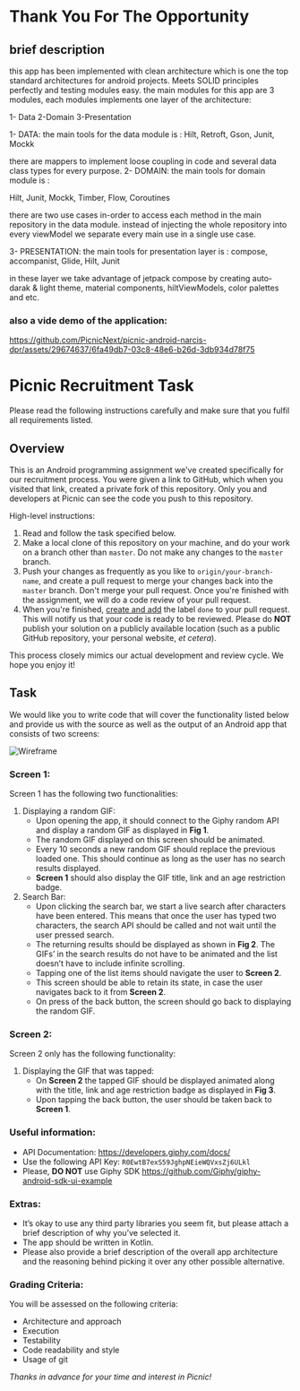 # Thank You For The Opportunity
## brief description
this app has been implemented with clean architecture which is one the top standard architectures for android projects. Meets SOLID principles perfectly and testing modules easy. the main modules for this app are 3 modules, each modules implements one layer of the architecture: 

1- Data
2-Domain
3-Presentation

1- DATA: the main tools for the data module is :
Hilt, Retroft, Gson, Junit, Mockk 

there are mappers to implement loose coupling in code and several data class types for every purpose.
 2- DOMAIN: the main tools for domain module is :

Hilt,  Junit, Mockk, Timber, Flow, Coroutines

there are two use cases in-order to access each method in the main repository in the data module. instead of injecting the whole repository into every viewModel we separate every main use in a single use case. 

3- PRESENTATION: the main tools for presentation layer is : 
compose, accompanist, Glide, Hilt, Junit 

in these layer we take advantage of jetpack compose by creating auto-darak & light theme, material components, hiltViewModels, color palettes and etc.

### also a vide demo of the application: 



https://github.com/PicnicNext/picnic-android-narcis-dpr/assets/29674637/6fa49db7-03c8-48e6-b26d-3db934d78f75



# Picnic Recruitment Task

Please read the following instructions carefully and make sure that you fulfil
all requirements listed.

## Overview

This is an Android programming assignment we've created specifically for our
recruitment process.
You were given a link to GitHub, which when you visited that link,
created a private fork of this repository. Only you and developers at Picnic
can see the code you push to this repository.

High-level instructions:

1. Read and follow the task specified below.
2. Make a local clone of this repository on your machine, and do your work on a
   branch other than `master`. Do not make any changes to the `master` branch.
3. Push your changes as frequently as you like to `origin/your-branch-name`,
   and create a pull request to merge your changes back into the `master`
   branch. Don't merge your pull request. Once you're finished with the
   assignment, we will do a code review of your pull request.
4. When you're finished, [create and add][github-labels] the label `done` to
   your pull request. This will notify us that your code is ready to be
   reviewed. Please do **NOT** publish your solution on a publicly available
   location (such as a public GitHub repository, your personal website, _et
   cetera_).

This process closely mimics our actual development and review cycle. We hope
you enjoy it!

## Task

We would like you to write code that will cover the functionality listed below and provide us with the source as well as the output of an Android app that consists of two screens:

![Wireframe][wireframe-image]

### Screen 1:

Screen 1 has the following two functionalities:

1. Displaying a random GIF:
   - Upon opening the app, it should connect to the Giphy random API and display a random GIF as displayed in **Fig 1**.
   - The random GIF displayed on this screen should be animated.
   - Every 10 seconds a new random GIF should replace the previous loaded one. This should continue as long as the user has no search results displayed.
   - **Screen 1** should also display the GIF title, link and an age restriction badge.
2. Search Bar:
   - Upon clicking the search bar, we start a live search after characters have been entered. This means that once the user has typed two characters, the search API should be called and not wait until the user pressed search.
   - The returning results should be displayed as shown in **Fig 2**. The GIFs’ in the search results do not have to be animated and the list doesn’t have to include infinite scrolling.
   - Tapping one of the list items should navigate the user to **Screen 2**.
   - This screen should be able to retain its state, in case the user navigates back to it from **Screen 2**.
   - On press of the back button, the screen should go back to displaying the random GIF.

### Screen 2:

Screen 2 only has the following functionality:

1. Displaying the GIF that was tapped:
   - On **Screen 2** the tapped GIF should be displayed animated along with the title, link and age restriction badge as displayed in **Fig 3**.
   - Upon tapping the back button, the user should be taken back to **Screen 1**.

### Useful information:

- API Documentation: https://developers.giphy.com/docs/
- Use the following API Key: `R0EwtB7exS59JghpNEieWQVxsZj6ULkl`
- Please, **DO NOT** use Giphy SDK https://github.com/Giphy/giphy-android-sdk-ui-example

### Extras:

- It’s okay to use any third party libraries you seem fit, but please attach a brief description of why you’ve selected it.
- The app should be written in Kotlin.
- Please also provide a brief description of the overall app architecture and the reasoning behind picking it over any other possible alternative.

### Grading Criteria:

You will be assessed on the following criteria:

- Architecture and approach
- Execution
- Testability
- Code readability and style
- Usage of git

_Thanks in advance for your time and interest in Picnic!_

[wireframe-image]: https://imgur.com/r72vQbz.png
[github-labels]: https://help.github.com/articles/about-labels

